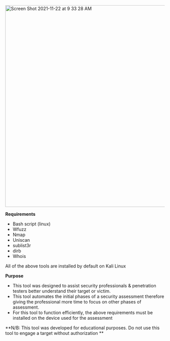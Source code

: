 <img width="637" alt="Screen Shot 2021-11-22 at 9 33 28 AM" src="https://user-images.githubusercontent.com/37482108/142828614-0f4dee90-6216-47c2-83ca-2208b00407f7.png">

**Requirements**
- Bash script (linux)
- Wfuzz
- Nmap
- Uniscan
- sublist3r
- dirb
- Whois

All of the above tools are installed by default on Kali Linux

**Purpose**

 - This tool was designed to assist security professionals & penetration testers better understand their target or victim. 
 - This tool automates the initial phases of a security assessment therefore giving the professional more time to focus on other phases of assessment. 
 - For this tool to function efficiently, the above requirements must be installed on the device used for the assessment

**N/B: This tool was developed for educational purposes. Do not use this tool to engage a target without authorization **
